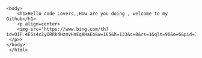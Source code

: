<html>
    <head>
        <title>MY FIRST WEB PAGE!</title>
    </head>
    
    <body>
        <h1>Hello code Lovers,,How are you doing , welcome to my Github</h1>
        <p align=center>
        <img src="https://www.bing.com/th?id=OIP.4ESs4c2yORRkdHzmvHnEqAHaEo&w=165&h=133&c=8&rs=1&qlt=90&o=6&pid=3.1&rm=2">
     </p>>
    </body>
     </html>
